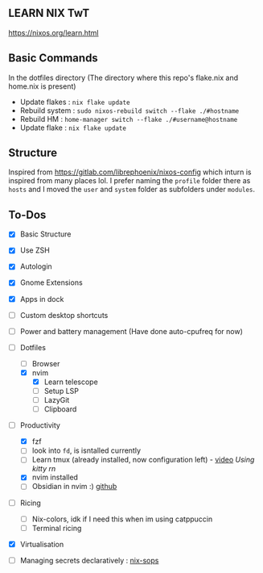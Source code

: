 ## LEARN NIX TwT
https://nixos.org/learn.html

## Basic Commands
In the dotfiles directory (The directory where this repo's flake.nix and home.nix is present)
- Update flakes : `nix flake update`
- Rebuild system : `sudo nixos-rebuild switch --flake ./#hostname`
- Rebuild HM : `home-manager switch --flake ./#username@hostname`
- Update flake : `nix flake update`

## Structure
Inspired from https://gitlab.com/librephoenix/nixos-config which inturn is inspired from many places lol.
I prefer naming the `profile` folder there as `hosts` and I moved the `user` and `system` folder as subfolders under `modules`.

## To-Dos
- [x] Basic Structure
- [x] Use ZSH
- [x] Autologin
- [x] Gnome Extensions
- [x] Apps in dock
- [ ] Custom desktop shortcuts
- [ ] Power and battery management (Have done auto-cpufreq for now)
- [ ] Dotfiles
  - [ ] Browser
  - [x] nvim
    - [x] Learn telescope
    - [ ] Setup LSP
    - [ ] LazyGit
    - [ ] Clipboard
- [ ] Productivity
  - [x] fzf
  - [ ] look into `fd`, is isntalled currently
  - [ ] Learn tmux (already installed, now configuration left) - [video](https://www.youtube.com/watch?v=GH3kpsbbERo) _Using kitty rn_
  - [x] nvim installed
  - [ ] Obsidian in nvim :) [github](https://github.com/epwalsh/obsidian.nvim)
- [ ] Ricing
  - [ ] Nix-colors, idk if I need this when im using catppuccin
  - [ ] Terminal ricing
- [x] Virtualisation
- [ ] Managing secrets declaratively : [nix-sops](https://github.com/Mic92/sops-nix)

